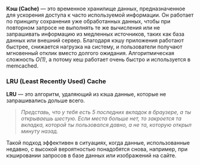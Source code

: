 **Кэш (Cache)** — это временное хранилище данных, предназначенное для ускорения доступа к часто используемой информации. Он работает по принципу сохранения уже обработанных данных, чтобы при повторном запросе не выполнять те же вычисления или не запрашивать информацию из медленных источников, таких как база данных или внешний сервер. Благодаря кэшу приложения работают быстрее, снижается нагрузка на систему, и пользователи получают мгновенный отклик вместо долгого ожидания. Алгоритмическая сложность _O(1)_, а потому кеш работает очень быстро и используется в memcached.

### LRU (Least Recently Used) Cache
**LRU** — это алгоритм, удаляющий из кэша данные, которые не запрашивались дольше всего. 

>*Представь, что у тебя есть 5 последних вкладок в браузере, а ты открываешь шестую. Если места больше нет, то закроется та вкладка, которой ты пользовался давно, а не та, которую открыл минуту назад.*

Такой подход эффективен в ситуациях, когда данные, использованные недавно, с высокой вероятностью понадобятся снова, например, при кэшировании запросов в базе данных или изображений на сайте.

